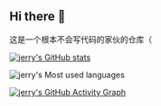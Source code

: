 ## Hi there 👋

这是一个根本不会写代码的家伙的仓库（

<!--
**jerry-harm/jerry-harm** is a ✨ _special_ ✨ repository because its `README.md` (this file) appears on your GitHub profile.

-->

[![jerry's GitHub stats](https://github-readme-stats.vercel.app/api?username=jerry-harm)](https://github.com/anuraghazra/github-readme-stats)

![jerry's Most used languages](https://github-readme-stats.vercel.app/api/top-langs/?username=jerry-harm&layout=compact&hide_border=true&langs_count=10)

[![jerry's GitHub Activity Graph](https://activity-graph.herokuapp.com/graph?username=jerry-harm&theme=xcode)](https://github.com/jerry-harm)
